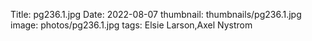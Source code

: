 Title: pg236.1.jpg
Date: 2022-08-07
thumbnail: thumbnails/pg236.1.jpg
image: photos/pg236.1.jpg
tags: Elsie Larson,Axel Nystrom
